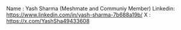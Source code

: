 Name : Yash Sharma (Meshmate and Communiy Member)
Linkedin: https://www.linkedin.com/in/yash-sharma-7b688a19b/
X : https://x.com/YashSha49433608
